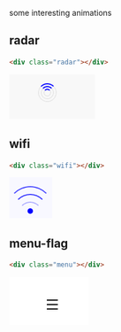some interesting animations 

## radar

``` HTML
<div class="radar"></div>
```
![image](https://github.com/ConstancePeng/Panmation/blob/master/pic/radar.gif)

## wifi
``` HTML
<div class="wifi"></div>
```
![image](https://github.com/ConstancePeng/Panmation/blob/master/pic/wifi.gif)
## menu-flag
``` HTML
<div class="menu"></div>
```
![image](https://github.com/ConstancePeng/Panmation/blob/master/pic/menuflag.gif)

